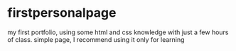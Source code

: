 # firstpersonalpage
my first portfolio, using some html and css knowledge with just a few hours of class.
simple page, I recommend using it only for learning
